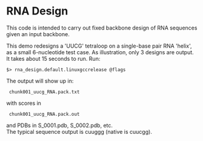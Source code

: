 # RNA Design

This code is intended to carry out fixed backbone design of RNA sequences given an input backbone.

This demo redesigns a 'UUCG' tetraloop on a single-base pair RNA 'helix', as a small 6-nucleotide test case. As illustration, only 3 designs are output. It takes about 15 seconds to run. Run:

```
$> rna_design.default.linuxgccrelease @flags
```

The output will show up in:

```
 chunk001_uucg_RNA.pack.txt 
```

with scores in

```
 chunk001_uucg_RNA.pack.out
```

and PDBs in S_0001.pdb, S_0002.pdb, etc.  
The typical sequence output is cuuggg (native is cuucgg). 
